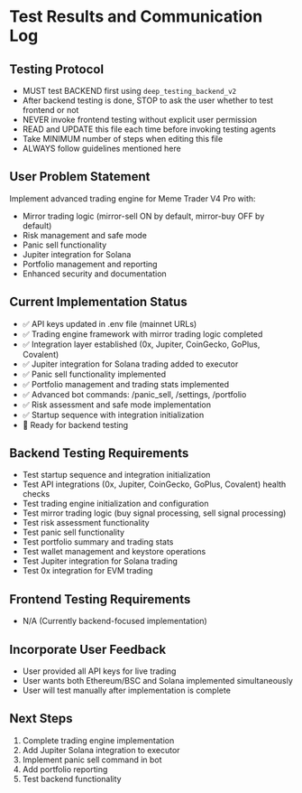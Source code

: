 # Test Results and Communication Log

## Testing Protocol
- MUST test BACKEND first using `deep_testing_backend_v2`
- After backend testing is done, STOP to ask the user whether to test frontend or not
- NEVER invoke frontend testing without explicit user permission
- READ and UPDATE this file each time before invoking testing agents
- Take MINIMUM number of steps when editing this file
- ALWAYS follow guidelines mentioned here

## User Problem Statement
Implement advanced trading engine for Meme Trader V4 Pro with:
- Mirror trading logic (mirror-sell ON by default, mirror-buy OFF by default)
- Risk management and safe mode
- Panic sell functionality
- Jupiter integration for Solana
- Portfolio management and reporting
- Enhanced security and documentation

## Current Implementation Status
- ✅ API keys updated in .env file (mainnet URLs)
- ✅ Trading engine framework with mirror trading logic completed
- ✅ Integration layer established (0x, Jupiter, CoinGecko, GoPlus, Covalent)
- ✅ Jupiter integration for Solana trading added to executor
- ✅ Panic sell functionality implemented
- ✅ Portfolio management and trading stats implemented
- ✅ Advanced bot commands: /panic_sell, /settings, /portfolio
- ✅ Risk assessment and safe mode implementation
- ✅ Startup sequence with integration initialization
- 🔄 Ready for backend testing

## Backend Testing Requirements
- Test startup sequence and integration initialization
- Test API integrations (0x, Jupiter, CoinGecko, GoPlus, Covalent) health checks
- Test trading engine initialization and configuration
- Test mirror trading logic (buy signal processing, sell signal processing)
- Test risk assessment functionality
- Test panic sell functionality
- Test portfolio summary and trading stats
- Test wallet management and keystore operations
- Test Jupiter integration for Solana trading
- Test 0x integration for EVM trading

## Frontend Testing Requirements
- N/A (Currently backend-focused implementation)

## Incorporate User Feedback
- User provided all API keys for live trading
- User wants both Ethereum/BSC and Solana implemented simultaneously
- User will test manually after implementation is complete

## Next Steps
1. Complete trading engine implementation
2. Add Jupiter Solana integration to executor
3. Implement panic sell command in bot
4. Add portfolio reporting
5. Test backend functionality